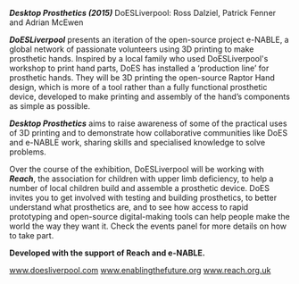 
***Desktop Prosthetics (2015)***
DoESLiverpool: Ross Dalziel, Patrick Fenner and Adrian McEwen
 
***DoESLiverpool*** presents an iteration of the open-source project e-NABLE, a global network of passionate volunteers using 3D printing to make prosthetic hands. Inspired by a local family who used DoESLiverpool's workshop to print hand parts, DoES has installed a ‘production line’ for prosthetic hands. They will be 3D printing the open-source Raptor Hand design, which is more of a tool rather than a fully functional prosthetic device, developed to make printing and assembly of the hand’s components as simple as possible.
 
***Desktop Prosthetics*** aims to raise awareness of some of the practical uses of 3D printing and to demonstrate how collaborative communities like DoES and e-NABLE work, sharing skills and specialised knowledge to solve problems.
 
Over the course of the exhibition, DoESLiverpool will be working with ***Reach***, the association for children with upper limb deficiency, to help a number of local children build and assemble a prosthetic device. DoES invites you to get involved with testing and building prosthetics, to better understand what prosthetics are, and to see how access to rapid prototyping and open-source digital-making tools can help people make the world the way they want it. Check the events panel for more details on how to take part.
 
**Developed with the support of Reach and e-NABLE.**
 
www.doesliverpool.com
www.enablingthefuture.org
www.reach.org.uk
